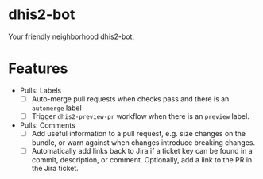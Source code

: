 # dhis2-bot

Your friendly neighborhood dhis2-bot.

# Features

-   Pulls: Labels
    -   [ ] Auto-merge pull requests when checks pass and there is an `automerge` label
    -   [ ] Trigger `dhis2-preview-pr` workflow when there is an `preview`
            label.
-   Pulls: Comments
    -   [ ] Add useful information to a pull request, e.g. size changes on
            the bundle, or warn against when changes introduce breaking
            changes.
    -   [ ] Automatically add links back to Jira if a ticket key can be
            found in a commit, description, or comment. Optionally, add a link
            to the PR in the Jira ticket.
